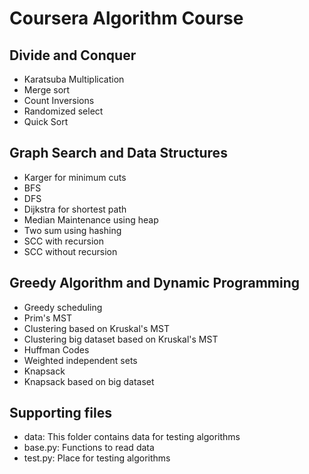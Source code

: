 # Coursera Algorithm Course

## Divide and Conquer

- Karatsuba Multiplication
- Merge sort
- Count Inversions
- Randomized select
- Quick Sort

## Graph Search and Data Structures

- Karger for minimum cuts
- BFS
- DFS
- Dijkstra for shortest path
- Median Maintenance using heap
- Two sum using hashing
- SCC with recursion
- SCC without recursion

## Greedy Algorithm and Dynamic Programming

- Greedy scheduling
- Prim's MST
- Clustering based on Kruskal's MST
- Clustering big dataset based on Kruskal's MST
- Huffman Codes
- Weighted independent sets
- Knapsack
- Knapsack based on big dataset

## Supporting files

- data: This folder contains data for testing algorithms
- base.py: Functions to read data
- test.py: Place for testing algorithms
